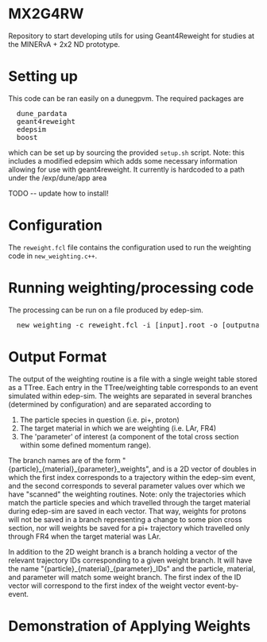 # MX2G4RW

Repository to start developing utils for using Geant4Reweight for studies at the MINERvA + 2x2 ND prototype.

# Setting up
This code can be ran easily on a dunegpvm. The required packages are 
<pre>
  dune_pardata
  geant4reweight
  edepsim
  boost
</pre>
which can be set up by sourcing the provided `setup.sh` script.
Note: this includes a modified edepsim which adds some necessary information allowing for use with geant4reweight. It currently is hardcoded to a path under the /exp/dune/app area

TODO -- update how to install!

# Configuration
The `reweight.fcl` file contains the configuration used to run the weighting code in `new_weighting.c++`.

# Running weighting/processing code
The processing can be run on a file produced by edep-sim.
<pre>
  new_weighting -c reweight.fcl -i [input].root -o [outputname].root
</pre>


# Output Format
The output of the weighting routine is a file with a single weight table stored as a TTree. Each entry in the TTree/weighting table corresponds to an event simulated within edep-sim. The weights are separated in several branches (determined by configuration) and are separated according to

1) The particle species in question (i.e. pi+, proton)
2) The target material in which we are weighting (i.e. LAr, FR4)
3) The 'parameter' of interest (a component of the total cross section within some defined momentum range).

The branch names are of the form "{particle}\_{material}\_{parameter}\_weights", and is a 2D vector of doubles in which the first index corresponds to a trajectory within the edep-sim event, and the second corresponds to several parameter values over which we have "scanned" the weighting routines. Note: only the trajectories which match the particle species and which travelled through the target material during edep-sim are saved in each vector. That way, weights for protons will not be saved in a branch representing a change to some pion cross section, nor will weights be saved for a pi+ trajectory which travelled only through FR4 when the target material was LAr. 

In addition to the 2D weight branch is a branch holding a vector of the relevant trajectory IDs corresponding to a given weight branch. It will have the name "{particle}\_{material}\_{parameter}\_IDs" and the particle, material, and parameter will match some weight branch. The first index of the ID vector will correspond to the first index of the weight vector event-by-event.

# Demonstration of Applying Weights

